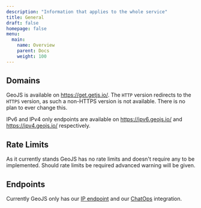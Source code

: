 ```yaml
---
description: "Information that applies to the whole service"
title: General
draft: false
homepage: false
menu:
  main:
    name: Overview
    parent: Docs
    weight: 100
---
```


## Domains

GeoJS is available on https://get.getjs.io/. The `HTTP` version redirects to the `HTTPS` version, as such a non-HTTPS version is not available. There is no plan to ever change this.

IPv6 and IPv4 only endpoints are available on https://ipv6.geojs.io/ and https://ipv4.geojs.io/ respectively.

## Rate Limits

As it currently stands GeoJS has no rate limits and doesn't require any to be implemented. Should rate limits be required advanced warning will be given.

## Endpoints

Currently GeoJS only has our [IP endpoint](/docs/v1/endpoints/) and our [ChatOps](/docs/v1/chatops/) integration.
